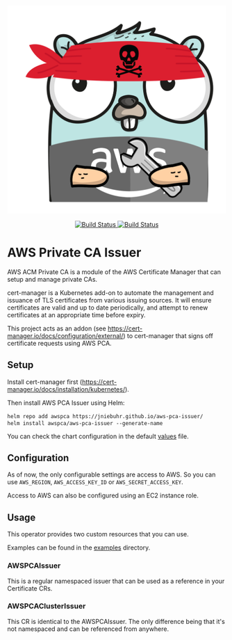 <p align="center"><img src="assets/logo.png" alt="Logo" /></p>
<p align="center">
<a href="https://github.com/jniebuhr/aws-pca-issuer/actions">
<img alt="Build Status" src="https://github.com/jniebuhr/aws-pca-issuer/workflows/CI/badge.svg" />
</a>
<a href="https://goreportcard.com/report/github.com/jniebuhr/aws-pca-issuer">
<img alt="Build Status" src="https://goreportcard.com/badge/github.com/jniebuhr/aws-pca-issuer" />
</a>
</p>

# AWS Private CA Issuer

AWS ACM Private CA is a module of the AWS Certificate Manager that can setup and manage private CAs.

cert-manager is a Kubernetes add-on to automate the management and issuance of TLS certificates from various issuing sources.
It will ensure certificates are valid and up to date periodically, and attempt to renew certificates at an appropriate time before expiry.

This project acts as an addon (see https://cert-manager.io/docs/configuration/external/) to cert-manager that signs off certificate requests using AWS PCA.

## Setup

Install cert-manager first (https://cert-manager.io/docs/installation/kubernetes/).

Then install AWS PCA Issuer using Helm:

```shell
helm repo add awspca https://jniebuhr.github.io/aws-pca-issuer/
helm install awspca/aws-pca-issuer --generate-name
```

You can check the chart configuration in the default [values](https://github.com/jniebuhr/aws-pca-issuer/blob/master/charts/aws-pca-issuer/values.yaml) file.

## Configuration

As of now, the only configurable settings are access to AWS. So you can use `AWS_REGION`, `AWS_ACCESS_KEY_ID` or `AWS_SECRET_ACCESS_KEY`.

Access to AWS can also be configured using an EC2 instance role.

## Usage

This operator provides two custom resources that you can use.

Examples can be found in the [examples](https://github.com/jniebuhr/aws-pca-issuer/tree/master/config/examples/) directory.

### AWSPCAIssuer

This is a regular namespaced issuer that can be used as a reference in your Certificate CRs.

### AWSPCAClusterIssuer

This CR is identical to the AWSPCAIssuer. The only difference being that it's not namespaced and can be referenced from anywhere.
